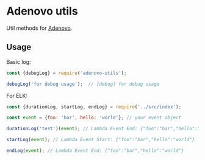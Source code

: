 # Adenovo utils

Util methods for [Adenovo](https://www.adenovo.com/).

## Usage

Basic log:

``` js
const {debugLog} = require('adenovo-utils');

debugLog('for debug usage');  // [debug] for debug usage
```

For ELK:

``` js
const {durationLog, startLog, endLog} = require('../src/index');

const event = {foo: 'bar', hello: 'world'}; // your event object

durationLog('test')(event); // Lambda Event End: {"foo":"bar","hello":"world"}

startLog(event); // Lambda Event Start: {"foo":"bar","hello":"world"}

endLog(event); // Lambda Event End: {"foo":"bar","hello":"world"}
```